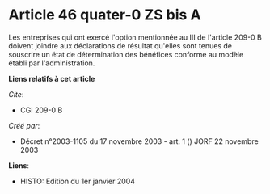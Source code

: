 # Article 46 quater-0 ZS bis A

Les entreprises qui ont exercé l'option mentionnée au III de l'article 209-0 B doivent joindre aux déclarations de résultat
qu'elles sont tenues de souscrire un état de détermination des bénéfices conforme au modèle établi par l'administration.

**Liens relatifs à cet article**

_Cite_:

  - CGI 209-0 B

_Créé par_:

  - Décret n°2003-1105 du 17 novembre 2003 - art. 1 () JORF 22 novembre 2003

**Liens**:

  - HISTO: Edition du 1er janvier 2004
